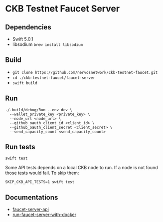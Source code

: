 # CKB Testnet Faucet Server

## Dependencies

- Swift 5.0.1
- libsodium `brew install libsodium`

## Build

- `git clone https://github.com/nervosnetwork/ckb-testnet-faucet.git`
- `cd ./ckb-testnet-faucet/faucet-server`
- `swift build`

## Run

```
./.build/debug/Run --env dev \
  --wallet_private_key <private_key> \
  --node_url <node_url> \
  --github_oauth_client_id <client_id> \
  --github_oauth_client_secret <client_secret> \
  --send_capacity_count <send_capacity_count>
```

## Run tests

```shell
swift test
```

Some API tests depends on a local CKB node to run. If a node is not found those tests would fail. To skip them:

```shell
SKIP_CKB_API_TESTS=1 swift test
```

## Documentations

 - [faucet-server-api](docs/faucet-server-api.md)
 - [run-faucet-server-with-docker](docs/run-faucet-server-with-docker.md)
